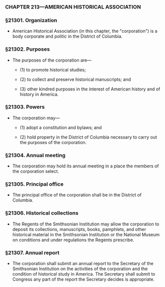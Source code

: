 ### **CHAPTER 213—AMERICAN HISTORICAL ASSOCIATION**

### §21301. Organization
* American Historical Association (in this chapter, the "corporation") is a body corporate and politic in the District of Columbia.

### §21302. Purposes
* The purposes of the corporation are—

  * (1) to promote historical studies;

  * (2) to collect and preserve historical manuscripts; and

  * (3) other kindred purposes in the interest of American history and of history in America.

### §21303. Powers
* The corporation may—

  * (1) adopt a constitution and bylaws; and

  * (2) hold property in the District of Columbia necessary to carry out the purposes of the corporation.

### §21304. Annual meeting
* The corporation may hold its annual meeting in a place the members of the corporation select.

### §21305. Principal office
* The principal office of the corporation shall be in the District of Columbia.

### §21306. Historical collections
* The Regents of the Smithsonian Institution may allow the corporation to deposit its collections, manuscripts, books, pamphlets, and other historical material in the Smithsonian Institution or the National Museum on conditions and under regulations the Regents prescribe.

### §21307. Annual report
* The corporation shall submit an annual report to the Secretary of the Smithsonian Institution on the activities of the corporation and the condition of historical study in America. The Secretary shall submit to Congress any part of the report the Secretary decides is appropriate.